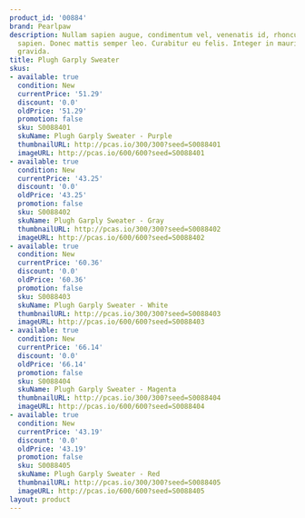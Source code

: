 ```yaml
---
product_id: '00884'
brand: Pearlpaw
description: Nullam sapien augue, condimentum vel, venenatis id, rhoncus pellentesque,
  sapien. Donec mattis semper leo. Curabitur eu felis. Integer in mauris eu nibh euismod
  gravida.
title: Plugh Garply Sweater
skus:
- available: true
  condition: New
  currentPrice: '51.29'
  discount: '0.0'
  oldPrice: '51.29'
  promotion: false
  sku: S0088401
  skuName: Plugh Garply Sweater - Purple
  thumbnailURL: http://pcas.io/300/300?seed=S0088401
  imageURL: http://pcas.io/600/600?seed=S0088401
- available: true
  condition: New
  currentPrice: '43.25'
  discount: '0.0'
  oldPrice: '43.25'
  promotion: false
  sku: S0088402
  skuName: Plugh Garply Sweater - Gray
  thumbnailURL: http://pcas.io/300/300?seed=S0088402
  imageURL: http://pcas.io/600/600?seed=S0088402
- available: true
  condition: New
  currentPrice: '60.36'
  discount: '0.0'
  oldPrice: '60.36'
  promotion: false
  sku: S0088403
  skuName: Plugh Garply Sweater - White
  thumbnailURL: http://pcas.io/300/300?seed=S0088403
  imageURL: http://pcas.io/600/600?seed=S0088403
- available: true
  condition: New
  currentPrice: '66.14'
  discount: '0.0'
  oldPrice: '66.14'
  promotion: false
  sku: S0088404
  skuName: Plugh Garply Sweater - Magenta
  thumbnailURL: http://pcas.io/300/300?seed=S0088404
  imageURL: http://pcas.io/600/600?seed=S0088404
- available: true
  condition: New
  currentPrice: '43.19'
  discount: '0.0'
  oldPrice: '43.19'
  promotion: false
  sku: S0088405
  skuName: Plugh Garply Sweater - Red
  thumbnailURL: http://pcas.io/300/300?seed=S0088405
  imageURL: http://pcas.io/600/600?seed=S0088405
layout: product
---
```

